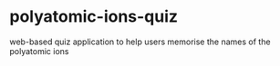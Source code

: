 # polyatomic-ions-quiz
web-based quiz application to help users memorise the names of the polyatomic ions
